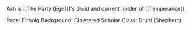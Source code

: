 Ash is [[The Party (Ego)]]'s druid and current holder of [[Temperance]].

Race: Firbolg
Background: Cloistered Scholar
Class: Druid (Shepherd)